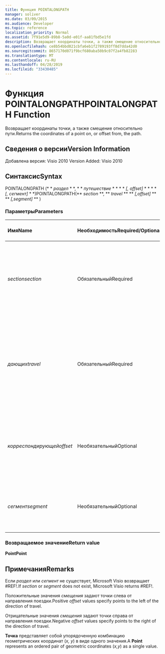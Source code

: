 ```yaml
---
title: Функция POINTALONGPATH
manager: soliver
ms.date: 03/09/2015
ms.audience: Developer
ms.topic: reference
localization_priority: Normal
ms.assetid: 7f91e5d9-89b8-5a0d-e01f-aa81fbd5e1fd
description: Возвращает координаты точки, а также смещение относительно пути.
ms.openlocfilehash: ce8b54bbd821cbfa6eb1f2789193ff8d7dda42d0
ms.sourcegitcommit: 8657170d071f9bcf680aba50b9c07f2a4fb82283
ms.translationtype: MT
ms.contentlocale: ru-RU
ms.lasthandoff: 04/28/2019
ms.locfileid: "33430485"
---
```

# <a name="pointalongpath-function"></a><span data-ttu-id="8d605-103">Функция POINTALONGPATH</span><span class="sxs-lookup"><span data-stu-id="8d605-103">POINTALONGPATH Function</span></span>

<span data-ttu-id="8d605-104">Возвращает координаты точки, а также смещение относительно пути.</span><span class="sxs-lookup"><span data-stu-id="8d605-104">Returns the coordinates of a point on, or offset from, the path.</span></span>
  
## <a name="version-information"></a><span data-ttu-id="8d605-105">Сведения о версии</span><span class="sxs-lookup"><span data-stu-id="8d605-105">Version Information</span></span>

<span data-ttu-id="8d605-106">Добавлена версия: Visio 2010
</span><span class="sxs-lookup"><span data-stu-id="8d605-106">Version Added: Visio 2010</span></span> 
  
## <a name="syntax"></a><span data-ttu-id="8d605-107">Синтаксис</span><span class="sxs-lookup"><span data-stu-id="8d605-107">Syntax</span></span>

<span data-ttu-id="8d605-108">POINTALONGPATH (\* \* *раздел* \* \*, \* \* *путешествие* \* \* \* \* *[, offset]* \* \* \* \* *[, сегмент]* \* \*)</span><span class="sxs-lookup"><span data-stu-id="8d605-108">POINTALONGPATH(\*\* *section* \*\*, \*\* *travel* \*\* \*\* *[,offset]* \*\* \*\* *[,segment]* \*\* )</span></span> 
  
### <a name="parameters"></a><span data-ttu-id="8d605-109">Параметры</span><span class="sxs-lookup"><span data-stu-id="8d605-109">Parameters</span></span>

|<span data-ttu-id="8d605-110">**Имя**</span><span class="sxs-lookup"><span data-stu-id="8d605-110">**Name**</span></span>|<span data-ttu-id="8d605-111">**Необходимость**</span><span class="sxs-lookup"><span data-stu-id="8d605-111">**Required/Optional**</span></span>|<span data-ttu-id="8d605-112">**Тип данных**</span><span class="sxs-lookup"><span data-stu-id="8d605-112">**Data Type**</span></span>|<span data-ttu-id="8d605-113">**Описание**</span><span class="sxs-lookup"><span data-stu-id="8d605-113">**Description**</span></span>|
|:-----|:-----|:-----|:-----|
| <span data-ttu-id="8d605-114">_section_</span><span class="sxs-lookup"><span data-stu-id="8d605-114">_section_</span></span> <br/> |<span data-ttu-id="8d605-115">Обязательный</span><span class="sxs-lookup"><span data-stu-id="8d605-115">Required</span></span>  <br/> |<span data-ttu-id="8d605-116">**String**</span><span class="sxs-lookup"><span data-stu-id="8d605-116">**String**</span></span> <br/> |<span data-ttu-id="8d605-117">Раздел геометрии, представляющий путь, заданный ссылкой на ячейку пути (например, Geometry1. Path).</span><span class="sxs-lookup"><span data-stu-id="8d605-117">The Geometry section that represents the path, specified by a reference to its Path cell (for example, Geometry1.Path).</span></span>  <br/> |
| <span data-ttu-id="8d605-118">_дающих_</span><span class="sxs-lookup"><span data-stu-id="8d605-118">_travel_</span></span> <br/> |<span data-ttu-id="8d605-119">Обязательный</span><span class="sxs-lookup"><span data-stu-id="8d605-119">Required</span></span>  <br/> |<span data-ttu-id="8d605-120">**Double**</span><span class="sxs-lookup"><span data-stu-id="8d605-120">**Double**</span></span> <br/> |<span data-ttu-id="8d605-121">Процент прохождения пути от точки Begin до конечной точки, определяющей точку.</span><span class="sxs-lookup"><span data-stu-id="8d605-121">The percentage of the path traversed, from the begin point to the end point that identifies the point.</span></span> <span data-ttu-id="8d605-122">Значение должно находиться в пределах от 0 до 1.</span><span class="sxs-lookup"><span data-stu-id="8d605-122">Must be between 0 and 1.</span></span>  <br/> |
| <span data-ttu-id="8d605-123">_корреспондирующей_</span><span class="sxs-lookup"><span data-stu-id="8d605-123">_offset_</span></span> <br/> |<span data-ttu-id="8d605-124">Необязательный</span><span class="sxs-lookup"><span data-stu-id="8d605-124">Optional</span></span>  <br/> |<span data-ttu-id="8d605-125">**Double**</span><span class="sxs-lookup"><span data-stu-id="8d605-125">**Double**</span></span> <br/> |<span data-ttu-id="8d605-126">Расстояние, на которое точка смещается относительно пути.</span><span class="sxs-lookup"><span data-stu-id="8d605-126">The distance that the point is offset from the path.</span></span> <span data-ttu-id="8d605-127">Дополнительные сведения см.</span><span class="sxs-lookup"><span data-stu-id="8d605-127">See Remarks for more information.</span></span>  <br/> |
| <span data-ttu-id="8d605-128">_сегмент_</span><span class="sxs-lookup"><span data-stu-id="8d605-128">_segment_</span></span> <br/> |<span data-ttu-id="8d605-129">Необязательный</span><span class="sxs-lookup"><span data-stu-id="8d605-129">Optional</span></span>  <br/> |<span data-ttu-id="8d605-130">**Integer**</span><span class="sxs-lookup"><span data-stu-id="8d605-130">**Integer**</span></span> <br/> |<span data-ttu-id="8d605-131">Сегмент на основе 1 пути, в котором вычисляется координат.</span><span class="sxs-lookup"><span data-stu-id="8d605-131">The 1-based segment of the path in which to calculate the coordinates.</span></span>  <br/> |
   
### <a name="return-value"></a><span data-ttu-id="8d605-132">Возвращаемое значение</span><span class="sxs-lookup"><span data-stu-id="8d605-132">Return value</span></span>

 <span data-ttu-id="8d605-133">**Point**</span><span class="sxs-lookup"><span data-stu-id="8d605-133">**Point**</span></span>
  
## <a name="remarks"></a><span data-ttu-id="8d605-134">Примечания</span><span class="sxs-lookup"><span data-stu-id="8d605-134">Remarks</span></span>

<span data-ttu-id="8d605-135">Если _раздел_ или _сегмент_ не существует, Microsoft Visio возвращает #REF!.</span><span class="sxs-lookup"><span data-stu-id="8d605-135">If  _section_ or  _segment_ does not exist, Microsoft Visio returns #REF!.</span></span> 
  
<span data-ttu-id="8d605-136">Положительные значения *смещения* задают точки слева от направления поездки.</span><span class="sxs-lookup"><span data-stu-id="8d605-136">Positive  *offset*  values specify points to the left of the direction of travel.</span></span> 
  
<span data-ttu-id="8d605-137">Отрицательные значения *смещения* задают точки справа от направления поездки.</span><span class="sxs-lookup"><span data-stu-id="8d605-137">Negative  *offset*  values specify points to the right of the direction of travel.</span></span> 
  
<span data-ttu-id="8d605-138">**Точка** представляет собой упорядоченную комбинацию геометрических координат (*x, y*) в виде одного значения.</span><span class="sxs-lookup"><span data-stu-id="8d605-138">A **Point** represents an ordered pair of geometric coordinates (*x,y*) as a single value.</span></span> 
  

